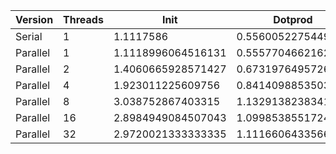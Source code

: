 | Version  | Threads |        Init        |      Dotprod       |        User        |        Sys         |      Elapsed       |      Speedup       |      Efficiency     |
|----------|---------|--------------------|--------------------|--------------------|--------------------|--------------------|--------------------|---------------------|
|  Serial  |    1    |     1.1117586      | 0.5560052275449103 | 0.9319848484848485 | 0.8296212121212122 | 1.7604183006535947 |        1.0         |         1.0         |
| Parallel |    1    | 1.1118996064516131 | 0.5557704662162163 | 0.9315255474452555 | 0.8324785714285714 | 1.7610068027210883 | 0.9996658149948175 |  0.9996658149948175 |
| Parallel |    2    | 1.4060665928571427 | 0.6731976495726495 | 1.1572797202797203 | 1.0595942028985506 | 1.1567357142857142 | 1.5218846266371704 |  0.7609423133185852 |
| Parallel |    4    | 1.923011225609756  | 0.8414098853503182 | 1.5457894736842108 | 1.4528424657534247 | 0.8453532934131736 | 2.082464591278496  |  0.520616147819624  |
| Parallel |    8    | 3.038752867403315  | 1.132913823834197  | 2.250158273381295  |      2.29835       | 0.6942239583333333 | 2.5358074718134773 | 0.31697593397668467 |
| Parallel |    16   | 2.8984949084507043 | 1.099853855172414  | 1.9483409090909094 | 2.208503546099291  | 0.7042158273381295 | 2.499827797548676  | 0.15623923734679224 |
| Parallel |    32   | 2.9720021333333335 | 1.1116606433566432 | 1.9863161764705883 |  2.25894964028777  | 0.6942857142857141 | 2.5355819145216394 | 0.07923693482880123 |